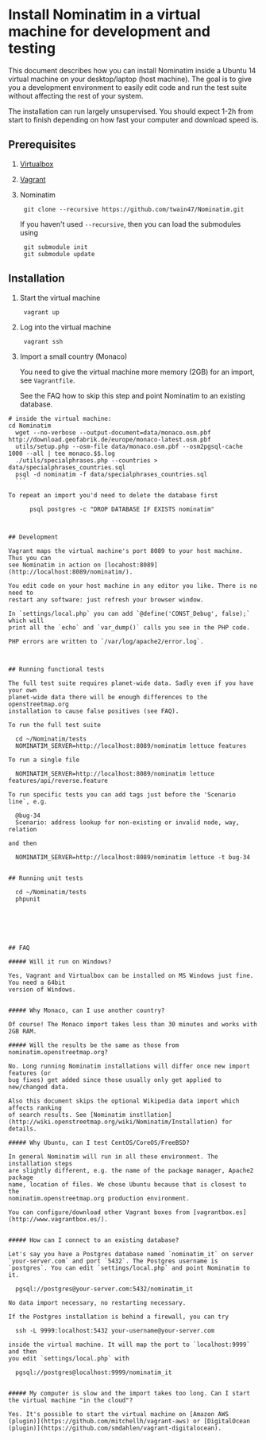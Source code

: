 # Install Nominatim in a virtual machine for development and testing

This document describes how you can install Nominatim inside a Ubuntu 14
virtual machine on your desktop/laptop (host machine). The goal is to give
you a development environment to easily edit code and run the test suite
without affecting the rest of your system. 

The installation can run largely unsupervised. You should expect 1-2h from
start to finish depending on how fast your computer and download speed
is.

## Prerequisites

1. [Virtualbox](https://www.virtualbox.org/wiki/Downloads)

2. [Vagrant](https://www.vagrantup.com/downloads.html)

3. Nominatim 

        git clone --recursive https://github.com/twain47/Nominatim.git

    If you haven't used `--recursive`, then you can load the submodules using
    
        git submodule init
        git submodule update



## Installation

1. Start the virtual machine

        vagrant up

2. Log into the virtual machine

        vagrant ssh

3. Import a small country (Monaco)

    You need to give the virtual machine more memory (2GB) for an import, see `Vagrantfile`.
    
    See the FAQ how to skip this step and point Nominatim to an existing database.

  ```
  # inside the virtual machine:
  cd Nominatim
    wget --no-verbose --output-document=data/monaco.osm.pbf http://download.geofabrik.de/europe/monaco-latest.osm.pbf
    utils/setup.php --osm-file data/monaco.osm.pbf --osm2pgsql-cache 1000 --all | tee monaco.$$.log
    ./utils/specialphrases.php --countries > data/specialphrases_countries.sql
    psql -d nominatim -f data/specialphrases_countries.sql
    ```

  To repeat an import you'd need to delete the database first

        psql postgres -c "DROP DATABASE IF EXISTS nominatim"



## Development

Vagrant maps the virtual machine's port 8089 to your host machine. Thus you can
see Nominatim in action on [locahost:8089](http://localhost:8089/nominatim/).

You edit code on your host machine in any editor you like. There is no need to
restart any software: just refresh your browser window.

In `settings/local.php` you can add `@define('CONST_Debug', false);` which will
print all the `echo` and `var_dump()` calls you see in the PHP code.

PHP errors are written to `/var/log/apache2/error.log`.



## Running functional tests

The full test suite requires planet-wide data. Sadly even if you have your own
planet-wide data there will be enough differences to the openstreetmap.org
installation to cause false positives (see FAQ).

To run the full test suite

    cd ~/Nominatim/tests
    NOMINATIM_SERVER=http://localhost:8089/nominatim lettuce features

To run a single file

    NOMINATIM_SERVER=http://localhost:8089/nominatim lettuce features/api/reverse.feature
    
To run specific tests you can add tags just before the 'Scenario line`, e.g.

    @bug-34
    Scenario: address lookup for non-existing or invalid node, way, relation

and then

    NOMINATIM_SERVER=http://localhost:8089/nominatim lettuce -t bug-34


## Running unit tests

    cd ~/Nominatim/tests
    phpunit






## FAQ

##### Will it run on Windows?

Yes, Vagrant and Virtualbox can be installed on MS Windows just fine. You need a 64bit
version of Windows.


##### Why Monaco, can I use another country?

Of course! The Monaco import takes less than 30 minutes and works with 2GB RAM.

##### Will the results be the same as those from nominatim.openstreetmap.org?

No. Long running Nominatim installations will differ once new import features (or
bug fixes) get added since those usually only get applied to new/changed data.

Also this document skips the optional Wikipedia data import which affects ranking
of search results. See [Nominatim instllation](http://wiki.openstreetmap.org/wiki/Nominatim/Installation) for details.

##### Why Ubuntu, can I test CentOS/CoreOS/FreeBSD?

In general Nominatim will run in all these environment. The installation steps
are slightly different, e.g. the name of the package manager, Apache2 package
name, location of files. We chose Ubuntu because that is closest to the
nominatim.openstreetmap.org production environment.

You can configure/download other Vagrant boxes from [vagrantbox.es](http://www.vagrantbox.es/).


##### How can I connect to an existing database?

Let's say you have a Postgres database named `nominatim_it` on server `your-server.com` and port `5432`. The Postgres username is `postgres`. You can edit `settings/local.php` and point Nominatim to it.

    pgsql://postgres@your-server.com:5432/nominatim_it
    
No data import necessary, no restarting necessary.

If the Postgres installation is behind a firewall, you can try

    ssh -L 9999:localhost:5432 your-username@your-server.com

inside the virtual machine. It will map the port to `localhost:9999` and then
you edit `settings/local.php` with

    pgsql://postgres@localhost:9999/nominatim_it


##### My computer is slow and the import takes too long. Can I start the virtual machine "in the cloud"?

Yes. It's possible to start the virtual machine on [Amazon AWS (plugin)](https://github.com/mitchellh/vagrant-aws) or [DigitalOcean (plugin)](https://github.com/smdahlen/vagrant-digitalocean).




